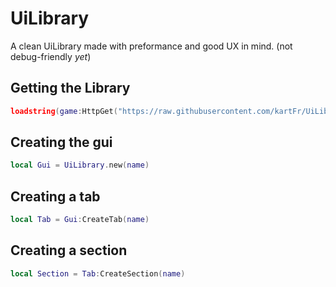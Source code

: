 # UiLibrary
A clean UiLibrary made with preformance and good UX in mind. (not debug-friendly *yet*)

## Getting the Library
```lua
loadstring(game:HttpGet("https://raw.githubusercontent.com/kartFr/UiLib/main/Main.lua"))()
```

## Creating the gui
```lua
local Gui = UiLibrary.new(name)
```

## Creating a tab
```lua
local Tab = Gui:CreateTab(name)
```

## Creating a section
```lua
local Section = Tab:CreateSection(name)
```
